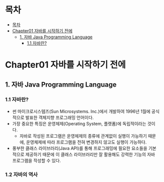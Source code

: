 # 목차

- [목차](#목차)   
- [Chapter01 자바를 시작하기 전에](#chapter01-자바를-시작하기-전에)   
    - [1. 자바 Java Programming Language](#1-자바-java-programming-language)   
        - [1.1 자바란?](#11-자바란)    

# Chapter01 자바를 시작하기 전에   

## 1. 자바 Java Programming Language   
### 1.1 자바란?   
- 썬 마이크로시스템즈(Sun Microsystems. Inc.)에서 개발하여 1996년 1월에 공식적으로 발표한 객체지향 프로그래밍 언어이다.
- 가장 중요한 특징은 운영체제(Operating System, 플랫폼)에 독립적이라는 것이다.  
    - 자바로 작성된 프로그램은 운영체제의 종류에 관계없이 실행이 가능하기 때문에, 운영체제에 따라 프로그램을 전혀 변경하지 않고도 실행이 가능하다.
- 풍부한 클래스 라이브러리(Java API)를 통해 프로그래밍에 필요한 요소들을 기본적으로 제공하기 때문에 이 클래스 라이브러리만 잘 활용해도 강력한 기능의 자바 프로그램을 작성할 수 있다.

### 1.2 자바의 역사
